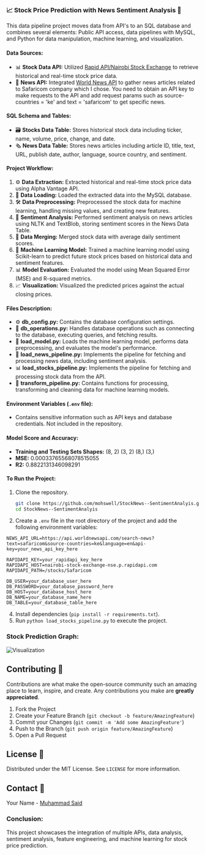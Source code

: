 ### 📈 Stock Price Prediction with News Sentiment Analysis 📰

This data pipeline project moves data from API's to an SQL database and combines several elements: Public API access, data pipelines with MySQL, and Python for data manipulation, machine learning, and visualization.

#### Data Sources:
- 📊 **Stock Data API:** Utilized [Rapid API/Nairobi Stock Exchange](https://rapidapi.com/iancenry/api/nairobi-stock-exchange-nse/) to retrieve historical and real-time stock price data.
- 📰 **News API:** Integrated [World News API](https://www.worldnewsapi.com/) to gather news articles related to Safaricom company which I chose. You need to obtain an API key to make requests to the API and add request params such as source-countries = 'ke' and text = 'safaricom' to get specific news.

#### SQL Schema and Tables:
- 🗃️ **Stocks Data Table:** Stores historical stock data including ticker, name, volume, price, change, and date.
- 🗞️ **News Data Table:** Stores news articles including article ID, title, text, URL, publish date, author, language, source country, and sentiment.

#### Project Workflow:
1. ⚙️ **Data Extraction:** Extracted historical and real-time stock price data using Alpha Vantage API.
2. 🚀 **Data Loading:** Loaded the extracted data into the MySQL database.
3. 🛠️ **Data Preprocessing:** Preprocessed the stock data for machine learning, handling missing values, and creating new features.
4. 📝 **Sentiment Analysis:** Performed sentiment analysis on news articles using NLTK and TextBlob, storing sentiment scores in the News Data Table.
5. 🔄 **Data Merging:** Merged stock data with average daily sentiment scores.
6. 🤖 **Machine Learning Model:** Trained a machine learning model using Scikit-learn to predict future stock prices based on historical data and sentiment features.
7. 📊 **Model Evaluation:** Evaluated the model using Mean Squared Error (MSE) and R-squared metrics.
8. 📈 **Visualization:** Visualized the predicted prices against the actual closing prices.

#### Files Description:
- ⚙️ **db_config.py:** Contains the database configuration settings.
- 🔄 **db_operations.py:** Handles database operations such as connecting to the database, executing queries, and fetching results.
- 🚀 **load_model.py:** Loads the machine learning model, performs data preprocessing, and evaluates the model's performance.
- 📰 **load_news_pipeline.py:** Implements the pipeline for fetching and processing news data, including sentiment analysis.
- 📊 **load_stocks_pipeline.py:** Implements the pipeline for fetching and processing stock data from the API.
- 🔧 **transform_pipeline.py:** Contains functions for processing, transforming and cleaning data for machine learning models.

#### Environment Variables (`.env` file):
- Contains sensitive information such as API keys and database credentials. Not included in the repository.

#### Model Score and Accuracy:
- **Training and Testing Sets Shapes:** (8, 2) (3, 2) (8,) (3,)
- **MSE:** 0.00033765568078515055
- **R2:** 0.8822131346098291

#### To Run the Project:
1. Clone the repository.
   ```bash
   git clone https://github.com/mohswell/StockNews--SentimentAnalyis.git
   cd StockNews--SentimentAnalyis
   ```
3. Create a `.env` file in the root directory of the project and add the following environment variables:
  ```text
  NEWS_API_URL=https://api.worldnewsapi.com/search-news?text=safaricom&source-countries=ke&language=en&api-key=your_news_api_key_here
  
  RAPIDAPI_KEY=your_rapidapi_key_here
  RAPIDAPI_HOST=nairobi-stock-exchange-nse.p.rapidapi.com
  RAPIDAPI_PATH=/stocks/Safaricom
  
  DB_USER=your_database_user_here
  DB_PASSWORD=your_database_password_here
  DB_HOST=your_database_host_here
  DB_NAME=your_database_name_here
  DB_TABLE=your_database_table_here
  ```
4. Install dependencies (`pip install -r requirements.txt`).
5. Run `python load_stocks_pipeline.py` to execute the project.

### Stock Prediction Graph:
![Visualization](<graph.png>) 

## Contributing 🤝
Contributions are what make the open-source community such an amazing place to learn, inspire, and create. Any contributions you make are **greatly appreciated**.

1. Fork the Project
2. Create your Feature Branch (`git checkout -b feature/AmazingFeature`)
3. Commit your Changes (`git commit -m 'Add some AmazingFeature'`)
4. Push to the Branch (`git push origin feature/AmazingFeature`)
5. Open a Pull Request

## License 📄
Distributed under the MIT License. See `LICENSE` for more information.

## Contact 📧
Your Name - [Muhammad Said](mailto:mohammedabdy10@gmail.com)

### Conclusion:
This project showcases the integration of multiple APIs, data analysis, sentiment analysis, feature engineering, and machine learning for stock price prediction.
